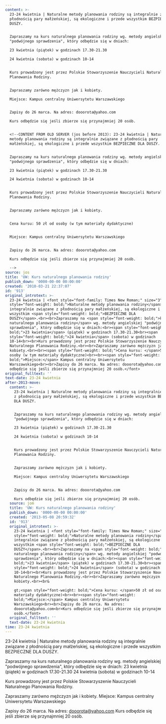 ```yaml
---
content: >-
  23-24 kwietnia | Naturalne metody planowania rodziny są integralnie związane z
  płodnością pary małżeńskiej, są ekologiczne i przede wszystkim BEZPIECZNE DLA
  DUSZY.


  Zapraszamy na kurs naturalnego planowania rodziny wg. metody angielskiej
  "podwójnego sprawdzenia", który odbędzie się w dniach:

  23 kwietnia (piątek) w godzinach 17.30-21.30

  24 kwietnia (sobota) w godzinach 10-14


  Kurs prowadzony jest przez Polskie Stowarzyszenie Nauczycieli Naturalnego
  Planowania Rodziny.


  Zapraszamy zarówno mężczyzn jak i kobiety.

  Miejsce: Kampus centralny Uniwersytetu Warszawskiego


  Zapisy do 26 marca. Na adres: dooorota@yahoo.com

  Kurs odbędzie się jeśli zbierze się przynajmniej 20 osób.


  <!--CONTENT FROM OLD SERVER (jos before 2013): 23-24 kwietnia | Naturalne
  metody planowania rodziny są integralnie związane z płodnością pary
  małżeńskiej, są ekologiczne i przede wszystkim BEZPIECZNE DLA DUSZY.


  Zapraszamy na kurs naturalnego planowania rodziny wg. metody angielskiej
  "podwójnego sprawdzenia", który odbędzie się w dniach:

  23 kwietnia (piątek) w godzinach 17.30-21.30

  24 kwietnia (sobota) w godzinach 10-14


  Kurs prowadzony jest przez Polskie Stowarzyszenie Nauczycieli Naturalnego
  Planowania Rodziny.


  Zapraszamy zarówno mężczyzn jak i kobiety.


  Cena kursu: 50 zł od osoby (w tym materiały dydaktyczne)


  Miejsce: Kampus centralny Uniwersytetu Warszawskiego


  Zapisy do 26 marca. Na adres: dooorota@yahoo.com

  Kurs odbędzie się jeśli zbierze się przynajmniej 20 osób.                   

  -->
source: jos
title: 'UW: Kurs naturalnego planowania rodziny'
publish_down: '0000-00-00 00:00:00'
created: '2010-03-21 22:37:07'
id: '913'
original_introtext: >-
  23-24 kwietnia | <font style="font-family: Times New Roman;" size="3"><span
  style="font-weight: bold;">Naturalne metody planowania rodziny</span> są
  integralnie związane z płodnością pary małżeńskiej, są ekologiczne i przede
  wszystkim <span style="font-weight: bold;">BEZPIECZNE DLA
  DUSZY</span>.<br><br>Zapraszamy na <span style="font-weight: bold;">kurs
  naturalnego planowania rodziny</span> wg. metody angielskiej "podwójnego
  sprawdzenia", który odbędzie się w dniach:<br><span style="font-weight:
  bold;">23 kwietnia</span> (piątek) w godzinach 17.30-21.30<br><span
  style="font-weight: bold;">24 kwietnia</span> (sobota) w godzinach
  10-14<br><br>Kurs prowadzony jest przez Polskie Stowarzyszenie Nauczycieli
  Naturalnego Planowania Rodziny.<br><br>Zapraszamy zarówno mężczyzn jak i
  kobiety.<br><br><span style="font-weight: bold;">Cena kursu: </span>50 zł od
  osoby (w tym materiały dydaktyczne)<br><br><span style="font-weight:
  bold;">Miejsce:</span> Kampus centralny Uniwersytetu
  Warszawskiego<br><br>Zapisy do 26 marca. Na adres: dooorota@yahoo.com<br>Kurs
  odbędzie się jeśli zbierze się przynajmniej 20 osób.</font>                   
original_fulltext: ''
text-date: 23-24 kwietnia
after-2013-move:
  content: >-
    23-24 kwietnia | Naturalne metody planowania rodziny są integralnie związane
    z płodnością pary małżeńskiej, są ekologiczne i przede wszystkim BEZPIECZNE
    DLA DUSZY.


    Zapraszamy na kurs naturalnego planowania rodziny wg. metody angielskiej
    "podwójnego sprawdzenia", który odbędzie się w dniach:

    23 kwietnia (piątek) w godzinach 17.30-21.30

    24 kwietnia (sobota) w godzinach 10-14


    Kurs prowadzony jest przez Polskie Stowarzyszenie Nauczycieli Naturalnego
    Planowania Rodziny.


    Zapraszamy zarówno mężczyzn jak i kobiety.

    Miejsce: Kampus centralny Uniwersytetu Warszawskiego


    Zapisy do 26 marca. Na adres: dooorota@yahoo.com

    Kurs odbędzie się jeśli zbierze się przynajmniej 20 osób.
  source: jom
  title: 'UW: Kurs naturalnego planowania rodziny'
  publish_down: '0000-00-00 00:00:00'
  created: '2013-05-08 20:59:32'
  id: '913'
  original_introtext: >-
    23-24 kwietnia | <font style="font-family: Times New Roman;" size="3"><span
    style="font-weight: bold;">Naturalne metody planowania rodziny</span> są
    integralnie związane z płodnością pary małżeńskiej, są ekologiczne i przede
    wszystkim <span style="font-weight: bold;">BEZPIECZNE DLA
    DUSZY</span>.<br><br>Zapraszamy na <span style="font-weight: bold;">kurs
    naturalnego planowania rodziny</span> wg. metody angielskiej "podwójnego
    sprawdzenia", który odbędzie się w dniach:<br><span style="font-weight:
    bold;">23 kwietnia</span> (piątek) w godzinach 17.30-21.30<br><span
    style="font-weight: bold;">24 kwietnia</span> (sobota) w godzinach
    10-14<br><br>Kurs prowadzony jest przez Polskie Stowarzyszenie Nauczycieli
    Naturalnego Planowania Rodziny.<br><br>Zapraszamy zarówno mężczyzn jak i
    kobiety.<br><br&

    gt;<span style="font-weight: bold;">Cena kursu: </span>50 zł od osoby (w tym
    materiały dydaktyczne)<br><br><span style="font-weight:
    bold;">Miejsce:</span> Kampus centralny Uniwersytetu
    Warszawskiego<br><br>Zapisy do 26 marca. Na adres:
    dooorota@yahoo.com<br>Kurs odbędzie się jeśli zbierze się przynajmniej 20
    osób.</font>
  original_fulltext: ''
  text-date: 23-24 kwietnia
time: 23-24 kwietnia
---
```

23-24 kwietnia | Naturalne metody planowania rodziny są integralnie związane z płodnością pary małżeńskiej, są ekologiczne i przede wszystkim BEZPIECZNE DLA DUSZY.

Zapraszamy na kurs naturalnego planowania rodziny wg. metody angielskiej "podwójnego sprawdzenia", który odbędzie się w dniach:
23 kwietnia (piątek) w godzinach 17.30-21.30
24 kwietnia (sobota) w godzinach 10-14

Kurs prowadzony jest przez Polskie Stowarzyszenie Nauczycieli Naturalnego Planowania Rodziny.

Zapraszamy zarówno mężczyzn jak i kobiety.
Miejsce: Kampus centralny Uniwersytetu Warszawskiego

Zapisy do 26 marca. Na adres: dooorota@yahoo.com
Kurs odbędzie się jeśli zbierze się przynajmniej 20 osób.

<!--CONTENT FROM OLD SERVER (jos before 2013): 23-24 kwietnia | Naturalne metody planowania rodziny są integralnie związane z płodnością pary małżeńskiej, są ekologiczne i przede wszystkim BEZPIECZNE DLA DUSZY.

Zapraszamy na kurs naturalnego planowania rodziny wg. metody angielskiej "podwójnego sprawdzenia", który odbędzie się w dniach:
23 kwietnia (piątek) w godzinach 17.30-21.30
24 kwietnia (sobota) w godzinach 10-14

Kurs prowadzony jest przez Polskie Stowarzyszenie Nauczycieli Naturalnego Planowania Rodziny.

Zapraszamy zarówno mężczyzn jak i kobiety.

Cena kursu: 50 zł od osoby (w tym materiały dydaktyczne)

Miejsce: Kampus centralny Uniwersytetu Warszawskiego

Zapisy do 26 marca. Na adres: dooorota@yahoo.com
Kurs odbędzie się jeśli zbierze się przynajmniej 20 osób.                   
-->

<!--{{json:{"created_date":"2010-03-21 22:37:07","publish_down":"0000-00-00 00:00:00","id":"913"}}}-->